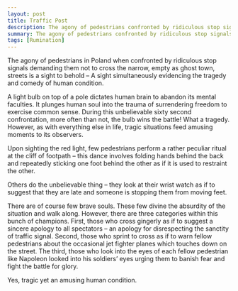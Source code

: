 ```yaml
---
layout: post
title: Traffic Post
description: The agony of pedestrians confronted by ridiculous stop signals
summary: The agony of pedestrians confronted by ridiculous stop signals
tags: [Rumination]
---
```


The agony of pedestrians in Poland when confronted by ridiculous stop signals demanding them not to cross the narrow, empty as ghost town, streets is a sight to behold – A sight simultaneously evidencing the tragedy and comedy of human condition.

A light bulb on top of a pole dictates human brain to abandon its mental faculties. It plunges human soul into the trauma of surrendering freedom to exercise common sense. During this unbelievable sixty second confrontation, more often than not, the bulb wins the battle! What a tragedy. However, as with everything else in life, tragic situations feed amusing moments to its observers.

Upon sighting the red light, few pedestrians perform a rather peculiar ritual at the cliff of footpath – this dance involves folding hands behind the back and repeatedly sticking one foot behind the other as if it is used to restraint the other.

Others do the unbelievable thing – they look at their wrist watch as if to suggest that they are late and someone is stopping them from moving feet.

There are of course few brave souls. These few divine the absurdity of the situation and walk along. However, there are three categories within this bunch of champions. First, those who cross gingerly as if to suggest a sincere apology to all spectators – an apology for disrespecting the sanctity of traffic signal. Second, those who sprint to cross as if to warn fellow pedestrians about the occasional jet fighter planes which touches down on the street. The third, those who look into the eyes of each fellow pedestrian like Napoleon looked into his soldiers’ eyes urging them to banish fear and fight the battle for glory.

Yes, tragic yet an amusing human condition.